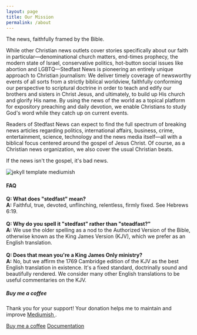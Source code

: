 ```yaml
---
layout: page
title: Our Mission
permalink: /about
---
```


<div class="row justify-content-between">
<div class="col-md-8 pr-5">  
  <p>The news, faithfully framed by the Bible.</p>

  <p>
    While other Christian news outlets cover stories specifically about our faith in particular&mdash;denominational church matters, end-times prophecy, the modern state of Israel, conservative politics, hot-button social issues like abortion and LGBTQ&mdash;Stedfast News is pioneering an entirely unique approach to Christian journalism: We deliver timely coverage of newsworthy events of all sorts from a strictly biblical worldview, faithfully conforming our perspective to scriptural doctrine in order to teach and edify our brothers and sisters in Christ Jesus, and ultimately, to build up His church and glorify His name. By using the news of the world as a topical platform for expository preaching and daily devotion, we enable Christians to study God's word while they catch up on current events.
  </p>

  <p>
    Readers of Stedfast News can expect to find the full spectrum of breaking news articles regarding politics, international affairs, business, crime, entertainment, science, technology and the news media itself&mdash;all with a biblical focus centered around the gospel of Jesus Christ. Of course, as a Christian news organization, we also cover the usual Christian beats.
  </p>

  <p>If the news isn't the gospel, it's bad news.</p>

  <p class="mb-5"><img class="shadow-lg" src="{{site.baseurl}}/assets/images/mediumish-jekyll-template.png" alt="jekyll template mediumish" /></p>

  <h4>FAQ</h4>
  <b>Q: What does "stedfast" mean?</b>
  <br>
  <b>A:</b> Faithful, true, devoted, unflinching, relentless, firmly fixed. See Hebrews 6:19.</b>
  <br><br>
  <b>Q: Why do you spell it "stedfast" rather than "steadfast?"</b>
  <br>
  <b>A:</b> We use the older spelling as a nod to the Authorized Version of the Bible, otherwise known as the King James Version (KJV), which we prefer as an English translation.
  <br><br>
  <b>Q: Does that mean you're a King James Only ministry?</b>
  <br>
  <b>A:</b> No, but we affirm the 1769 Cambridge edition of the KJV as the best English translation in existence. It's a fixed standard, doctrinally sound and beautifully rendered. We consider many other English translations to be useful commentaries on the KJV.
</div>

<div class="col-md-4">

<div class="sticky-top sticky-top-80">
<h5>Buy me a coffee</h5>

<p>Thank you for your support! Your donation helps me to maintain and improve <a target="_blank" href="https://github.com/wowthemesnet/mediumish-theme-jekyll">Mediumish <i class="fab fa-github"></i></a>.</p>

<a target="_blank" href="https://www.wowthemes.net/donate/" class="btn btn-danger">Buy me a coffee</a> <a target="_blank" href="https://bootstrapstarter.com/bootstrap-templates/template-mediumish-bootstrap-jekyll/" class="btn btn-warning">Documentation</a>

</div>
</div>
</div>
